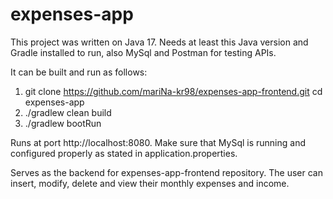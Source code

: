 # expenses-app
This project was written on Java 17. Needs at least this Java version 
and Gradle installed to run, also MySql and Postman for testing APIs.

It can be built and run as follows:

1. git clone https://github.com/mariNa-kr98/expenses-app-frontend.git cd expenses-app
2. ./gradlew clean build
3. ./gradlew bootRun

Runs at port http://localhost:8080. Make sure that MySql is running and configured properly
as stated in application.properties.

Serves as the backend for expenses-app-frontend repository.
The user can insert, modify, delete and view their monthly expenses and income.

